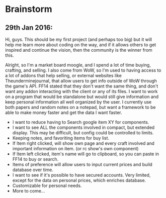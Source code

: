 # Brainstorm

## 29th Jan 2016:

Hi, guys. This should be my first project (and perhaps too big) but it will help me learn more about coding on the way, and
if it allows others to get inspired and continue the vision, then the community is the winner from this.

Alright, so I'm a market board moogle, and I spend a lot of time buying, crafting, and selling. I also come from WoW, so I'm used to having
access to a lot of addons that help selling, or external websites like Theunderminejournal, that allow users to get info outside of 
WoW through the game's API. FF14 stated that they don't want the same thing, and don't want any addon interacting with the client or
any of its files. I want to work on a program that would be standalone but would still give information and keep personal information
all well organized by the user. I currently use both papers and random notes on a notepad, but want a framework to be able to make 
money faster and get the data I want faster.

  * I want to reduce having to Search google item XY for components.
  * I want to see ALL the components involved in compact, but extended display. This may be difficult, but config could be controlled to 
  limits.
  * Keeping notes, and favoriting items for buy list.
  * If Item right clicked, will show own page and every craft involved and important information on item. (or rc show's own component)
  * If Item left clicked, item's name will go to clipboard, so you can paste in FF14 to buy or search.
  * Items of preference will allow users to input current prices and build database over time.
  * I want to see if it's possible to have secured accounts. Very limited, except for the data on personal prices, which enriches database.
  * Customizable for personal needs.
  * More to come...  
